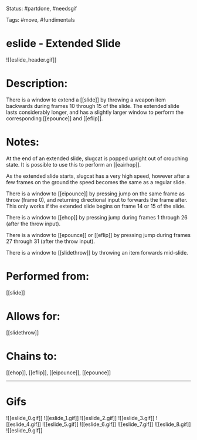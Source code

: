 Status: #partdone, #needsgif

Tags: #move, #fundimentals

# eslide - Extended Slide
![[eslide_header.gif]]
# Description:
There is a window to extend a [[slide]] by throwing a weapon item backwards during frames 10 through 15 of the slide. The extended slide lasts considerably longer, and has a slightly larger window to perform the corresponding [[epounce]] and [[eflip]].

# Notes:
At the end of an extended slide, slugcat is popped upright out of crouching state. It is possible to use this to perform an [[eairhop]].

As the extended slide starts, slugcat has a very high speed, however after a few frames on the ground the speed becomes the same as a regular slide.

There is a window to [[eipounce]] by pressing jump on the same frame as throw (frame 0), and returning directional input to forwards the frame after. This only works if the extended slide begins on frame 14 or 15 of the slide.

There is a window to [[ehop]] by pressing jump during frames 1 through 26 (after the throw input).

There is a window to [[epounce]] or [[eflip]] by pressing jump during frames 27 through 31 (after the throw input).

There is a window to [[slidethrow]] by throwing an item forwards mid-slide.

# Performed from:
[[slide]]

# Allows for:
[[slidethrow]]

# Chains to:
[[ehop]], [[eflip]], [[eipounce]], [[epounce]]

___
# Gifs
![[eslide_0.gif]]
![[eslide_1.gif]]
![[eslide_2.gif]]
![[eslide_3.gif]]
![[eslide_4.gif]]
![[eslide_5.gif]]
![[eslide_6.gif]]
![[eslide_7.gif]]
![[eslide_8.gif]]
![[eslide_9.gif]]